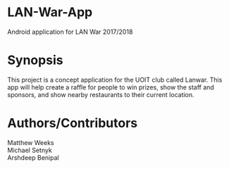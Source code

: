 # LAN-War-App
Android application for LAN War 2017/2018

# Synopsis

This project is a concept application for the UOIT club called Lanwar. 
This app will help create a raffle for people to win prizes, 
show the staff and sponsors, and show nearby restaurants to their current location.

# Authors/Contributors

Matthew Weeks <br >
Michael Setnyk <br >
Arshdeep Benipal 